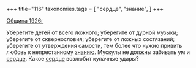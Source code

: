 +++
title="116"
taxonomies.tags = [
 "сердце",
 "знание",
]
+++

[Община 1926г](/agni/1926)

Уберегите детей от всего ложного; уберегите от дурной музыки; уберегите от сквернословия; уберегите от ложных состязаний; уберегите от утверждения самости, тем более что нужно привить любовь к непрестанному [знанию](/tags/знание). Мускулы не должны забивать ум и [сердце](/tags/сердце). Какое [сердце](/tags/сердце) возлюбит кулачные удары?   

